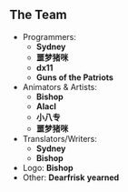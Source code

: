 ## The Team

- Programmers:
	- **Sydney**
	- **噩梦猪咪**
	- **dx11**
	- **Guns of the Patriots**
- Animators & Artists:
	- **Bishop**
  	- **Alacl**
	- **小八专**
	- **噩梦猪咪**
- Translators/Writers:
	- **Sydney**
	- **Bishop**
- Logo: **Bishop**
- Other: **Dearfrisk** **yearned** 
